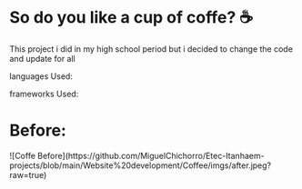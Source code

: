 # So do you like a cup of coffe? ☕
This project i did in my high school period but i decided to change the code and update for all

languages Used:

frameworks Used:

<h1>Before:</h1>
![Coffe Before](https://github.com/MiguelChichorro/Etec-Itanhaem-projects/blob/main/Website%20development/Coffee/imgs/after.jpeg?raw=true)